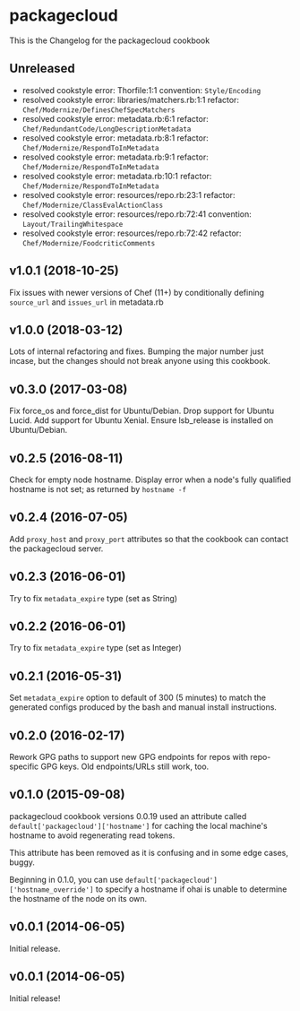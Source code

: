 # packagecloud

This is the Changelog for the packagecloud cookbook

## Unreleased

- resolved cookstyle error: Thorfile:1:1 convention: `Style/Encoding`
- resolved cookstyle error: libraries/matchers.rb:1:1 refactor: `Chef/Modernize/DefinesChefSpecMatchers`
- resolved cookstyle error: metadata.rb:6:1 refactor: `Chef/RedundantCode/LongDescriptionMetadata`
- resolved cookstyle error: metadata.rb:8:1 refactor: `Chef/Modernize/RespondToInMetadata`
- resolved cookstyle error: metadata.rb:9:1 refactor: `Chef/Modernize/RespondToInMetadata`
- resolved cookstyle error: metadata.rb:10:1 refactor: `Chef/Modernize/RespondToInMetadata`
- resolved cookstyle error: resources/repo.rb:23:1 refactor: `Chef/Modernize/ClassEvalActionClass`
- resolved cookstyle error: resources/repo.rb:72:41 convention: `Layout/TrailingWhitespace`
- resolved cookstyle error: resources/repo.rb:72:42 refactor: `Chef/Modernize/FoodcriticComments`

## v1.0.1 (2018-10-25)

Fix issues with newer versions of Chef (11+) by conditionally defining `source_url` and `issues_url` in metadata.rb

## v1.0.0 (2018-03-12)

Lots of internal refactoring and fixes. Bumping the major number just incase,
but the changes should not break anyone using this cookbook.

## v0.3.0 (2017-03-08)

Fix force_os and force_dist for Ubuntu/Debian. Drop support for Ubuntu Lucid. Add support for Ubuntu Xenial. Ensure lsb_release is installed on Ubuntu/Debian.

## v0.2.5 (2016-08-11)

Check for empty node hostname. Display error when a node's fully qualified hostname is not set; as returned by `hostname -f`

## v0.2.4 (2016-07-05)

Add `proxy_host` and `proxy_port` attributes so that the cookbook can contact the packagecloud server.

## v0.2.3 (2016-06-01)

Try to fix `metadata_expire` type (set as String)

## v0.2.2 (2016-06-01)

Try to fix `metadata_expire` type (set as Integer)

## v0.2.1 (2016-05-31)

Set `metadata_expire` option to default of 300 (5 minutes) to match the generated configs produced by the bash and manual install instructions.

## v0.2.0 (2016-02-17)

Rework GPG paths to support new GPG endpoints for repos with repo-specific GPG keys. Old endpoints/URLs still work, too.

## v0.1.0 (2015-09-08)

packagecloud cookbook versions 0.0.19 used an attribute called `default['packagecloud']['hostname']` for caching the local machine's hostname to avoid regenerating read tokens.

This attribute has been removed as it is confusing and in some edge cases, buggy.

Beginning in 0.1.0, you can use `default['packagecloud']['hostname_override']` to specify a hostname if ohai is unable to determine the hostname of the node on its own.

## v0.0.1 (2014-06-05)

Initial release.

## v0.0.1 (2014-06-05)

Initial release!
